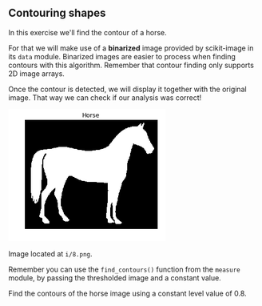 ## Contouring shapes

In this exercise we'll find the contour of a horse.

For that we will make use of a **binarized** image provided by scikit-image in its `data` module. Binarized images are easier to process when finding contours with this algorithm. Remember that contour finding only supports 2D image arrays.

Once the contour is detected, we will display it together with the original image. That way we can check if our analysis was correct!

<!-- `show_image_contour(image, contours)` is a preloaded function that displays the image with all contours found using Matplotlib. -->

![Shape of a horse in black and white](i/8.png)

Image located at `i/8.png`.

Remember you can use the `find_contours()` function from the `measure` module, by passing the thresholded image and a constant value.

Find the contours of the horse image using a constant level value of 0.8.
<!-- 
### Instructions

- Import the data and the module needed for contouring detection.

- Obtain the horse image shown in the context area.
 -->